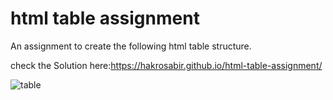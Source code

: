 # html table assignment
 An assignment to create the following html table structure.
 
 check the Solution here:https://hakrosabir.github.io/html-table-assignment/

![table](https://user-images.githubusercontent.com/37371396/174424207-1d65a766-963d-407d-b761-1c0477f950e7.png)
